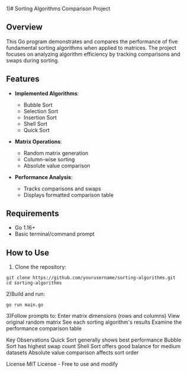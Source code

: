 1)# Sorting Algorithms Comparison Project

## Overview
This Go program demonstrates and compares the performance of five fundamental sorting algorithms when applied to matrices. The project focuses on analyzing algorithm efficiency by tracking comparisons and swaps during sorting.

## Features
- **Implemented Algorithms**:
  - Bubble Sort
  - Selection Sort
  - Insertion Sort
  - Shell Sort
  - Quick Sort

- **Matrix Operations**:
  - Random matrix generation
  - Column-wise sorting
  - Absolute value comparison

- **Performance Analysis**:
  - Tracks comparisons and swaps
  - Displays formatted comparison table

## Requirements
- Go 1.16+
- Basic terminal/command prompt

## How to Use
1. Clone the repository:
```
git clone https://github.com/yourusername/sorting-algorithms.git
cd sorting-algorithms
```
2)Build and run:
```
go run main.go
```

3)Follow prompts to:
Enter matrix dimensions (rows and columns)
View original random matrix
See each sorting algorithm's results
Examine the performance comparison table

Key Observations
Quick Sort generally shows best performance
Bubble Sort has highest swap count
Shell Sort offers good balance for medium datasets
Absolute value comparison affects sort order

License
MIT License - Free to use and modify
